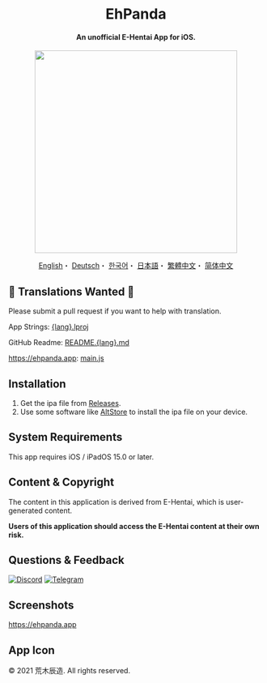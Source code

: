 <h1 align="center">EhPanda</h1>

<h4 align="center">An unofficial E-Hentai App for iOS.</h4>

<p align="center">
<img src="https://user-images.githubusercontent.com/31207151/105609404-0acbff00-5de4-11eb-9e88-f3c6e0ba9d44.png" width="400"></img>
</p>

<p align="center">
  <a href="/README.md">English</a>・
  <a href="/READMEs/README.de.md">Deutsch</a>・
  <a href="/READMEs/README.ko.md">한국어</a>・
  <a href="/READMEs/README.jpn.md">日本語</a>・
  <a href="/READMEs/README.cht.md">繁體中文</a>・
  <a href="/READMEs/README.chs.md">简体中文</a>
</p>

## 📢 Translations Wanted 📢
Please submit a pull request if you want to help with translation.

App Strings: [{lang}.lproj](/EhPanda/App)

GitHub Readme: [README.{lang}.md](/READMEs)

https://ehpanda.app: [main.js](https://github.com/tatsuz0u/ehpanda-website/blob/main/src/main.js)

## Installation
1. Get the ipa file from [Releases](https://github.com/arakitatsuzou/EhPanda/releases).
2. Use some software like [AltStore](https://altstore.io) to install the ipa file on your device.

## System Requirements
This app requires iOS / iPadOS 15.0 or later.

## Content & Copyright
The content in this application is derived from E-Hentai, which is user-generated content.

**Users of this application should access the E-Hentai content at their own risk.**

## Questions & Feedback
[![Discord](https://img.shields.io/badge/Discord-7289DA?style=for-the-badge&logo=discord&logoColor=white)](https://discord.gg/BSBE9FCBTq)
[![Telegram](https://img.shields.io/badge/Telegram-2CA5E0?style=for-the-badge&logo=telegram&logoColor=white)](https://t.me/ehpanda)

## Screenshots
https://ehpanda.app

## App Icon
© 2021 荒木辰造. All rights reserved.
